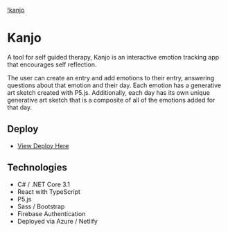 [!kanjo](https://user-images.githubusercontent.com/61816911/122856898-3b558d80-d2dd-11eb-9e60-7dfb3fd959d2.mp4)

# Kanjo

A tool for self guided therapy, Kanjo is an interactive emotion tracking app that encourages self reflection.

The user can create an entry and add emotions to their entry, answering questions about that emotion and their day. Each emotion has a generative art sketch created with P5.js. Additionally, each day has its own unique generative art sketch that is a composite of all of the emotions added for that day. 

## Deploy
- [View Deploy Here](https://kanjo-ec13.netlify.app/)

## Technologies
- C# / .NET Core 3.1
- React with TypeScript
- P5.js
- Sass / Bootstrap
- Firebase Authentication
- Deployed via Azure / Netlify
